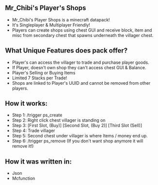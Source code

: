 <h2>Mr_Chibi's Player's Shops</h2>
<ul>
<li>Mr_Chibi's Player Shops is a minecraft datapack!</li>
<li>It's Singleplayer & Multiplayer Friendly!</li>
<li>Players can create shops using chest GUI and receive block, item and misc from secondary chest that spawns underneath the villager chest.</li>
</ul>

<h2>What Unique Features does pack offer?</h2>
<ul>
<li>Player's can access the villager to trade and purchase player goods.</li>
<li>If Player, doesn't own shop they can't access chest GUI & Balance.</li>
<li>Player's Selling or Buying Items</li>
<li>Limited 7 Stacks per Trade!</li>
<li>Shops are linked to Player's UUID and cannot be removed from other players.</li>
</ul>

<h2>How it works:</h2>
<ul>
<li>Step 1: /trigger ps_create</li>
<li>Step 2: Right click chest villager is standing on</li>
<li>Step 3: [First Slot, (Buy)] [Second Slot, (Buy 2)] [Third Slot (Sell)]</li>
<li>Step 4: Trade villager</li>
<li>Step 5: Second chest under villager is where Items / money end up.</li>
<li>Step 6: /trigger ps_remove (If you don't want shop anymore it will remove it!)</li>
</ul>

<h2>How it was written in:</h2>
<ul>
<li>Json</li>
<li>Mcfunction</li>
</ul>
